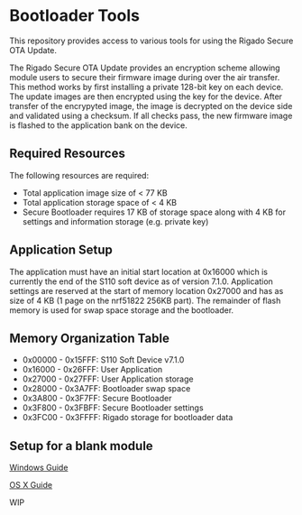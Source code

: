 Bootloader Tools
=========================

This repository provides access to various tools for using the Rigado Secure OTA Update.

The Rigado Secure OTA Update provides an encryption scheme allowing module users to secure
their firmware image during over the air transfer.  This method works by first installing
a private 128-bit key on each device.  The update images are then encrypted using the key 
for the device.  After transfer of the encrypyted image, the image is decrypted on the 
device side and validated using a checksum.  If all checks pass, the new firmware image is 
flashed to the application bank on the device.

Required Resources
------------------

The following resources are required:
* Total application image size of < 77 KB
* Total application storage space of < 4 KB
* Secure Bootloader requires 17 KB of storage space along with 4 KB for settings and information
storage (e.g. private key)

Application Setup
-----------------

The application must have an initial start location at 0x16000 which is currently the end of the
S110 soft device as of version 7.1.0.  Application settings are reserved at the start of memory
location 0x27000 and has as size of 4 KB (1 page on the nrf51822 256KB part).  The remainder of
flash memory is used for swap space storage and the bootloader.

Memory Organization Table
-------------------------

* 0x00000 - 0x15FFF: S110 Soft Device v7.1.0
* 0x16000 - 0x26FFF: User Application
* 0x27000 - 0x27FFF: User Application storage
* 0x28000 - 0x3A7FF: Bootloader swap space
* 0x3A800 - 0x3F7FF: Secure Bootloader
* 0x3F800 - 0x3FBFF: Secure Bootloader settings
* 0x3FC00 - 0x3FFFF: Rigado storage for bootloader data

Setup for a blank module
------------------------

[Windows Guide](https://github.com/rigado/bootloader-tools/blob/master/windows/README.md)

[OS X Guide](https://github.com/rigado/bootloader-tools/tree/master/osx)

WIP
